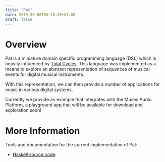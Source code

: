 ```yaml
---
title: "Pat"
date: 2019-06-06T08:16:30+01:00
draft: false
---
```


# Overview

Pat is a miniature domain specific programming language (DSL) which is heavily influenced by [Tidal Cycles](https://tidalcycles.org). This language was implemented as a means to explore an abstract representation of sequences of musical events for digital musical instruments.

With this representation,  we can then provide a number of applications for music in various digital systems.

Currently we provide an example that integrates with the Muses Audio Platform, a playground app that will be available for download and exploration soon!

# More Information

Tools and documentation for the current implementation of Pat:

   - [Haskell source code](https://github.com/muses-dmi/pat).